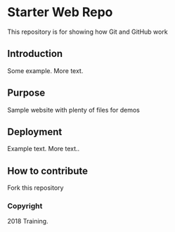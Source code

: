 # Starter Web Repo

This repository is for showing how Git and GitHub work

## Introduction

Some example. More text.

## Purpose

Sample website with plenty of files for demos

## Deployment

Example text. More text..

## How to contribute

Fork this repository

### Copyright
2018 Training.
